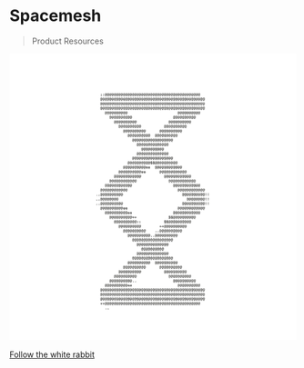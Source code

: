 # Spacemesh
> Product Resources

![](images/transparentbg.gif ':size=300x300')


[Follow the white rabbit](roadmap.md)
